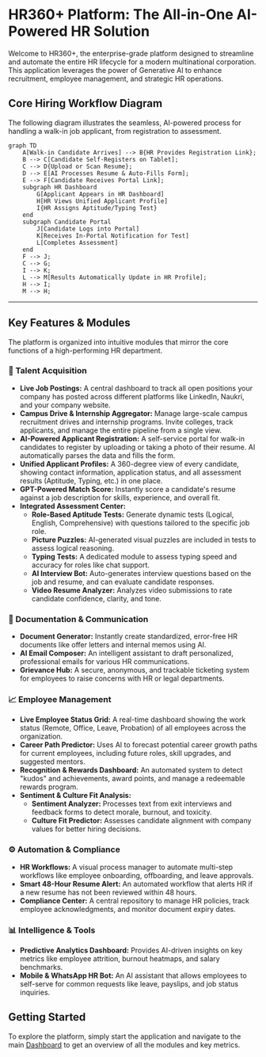 # HR360+ Platform: The All-in-One AI-Powered HR Solution

Welcome to HR360+, the enterprise-grade platform designed to streamline and automate the entire HR lifecycle for a modern multinational corporation. This application leverages the power of Generative AI to enhance recruitment, employee management, and strategic HR operations.

## Core Hiring Workflow Diagram

The following diagram illustrates the seamless, AI-powered process for handling a walk-in job applicant, from registration to assessment.

```mermaid
graph TD
    A[Walk-in Candidate Arrives] --> B{HR Provides Registration Link};
    B --> C[Candidate Self-Registers on Tablet];
    C --> D{Upload or Scan Resume};
    D --> E[AI Processes Resume & Auto-Fills Form];
    E --> F[Candidate Receives Portal Link];
    subgraph HR Dashboard
        G[Applicant Appears in HR Dashboard]
        H[HR Views Unified Applicant Profile]
        I{HR Assigns Aptitude/Typing Test}
    end
    subgraph Candidate Portal
        J[Candidate Logs into Portal]
        K[Receives In-Portal Notification for Test]
        L[Completes Assessment]
    end
    F --> J;
    C --> G;
    I --> K;
    L --> M[Results Automatically Update in HR Profile];
    H --> I;
    M --> H;
```

---

## Key Features & Modules

The platform is organized into intuitive modules that mirror the core functions of a high-performing HR department.

### 🚀 Talent Acquisition

-   **Live Job Postings:** A central dashboard to track all open positions your company has posted across different platforms like LinkedIn, Naukri, and your company website.
-   **Campus Drive & Internship Aggregator:** Manage large-scale campus recruitment drives and internship programs. Invite colleges, track applicants, and manage the entire pipeline from a single view.
-   **AI-Powered Applicant Registration:** A self-service portal for walk-in candidates to register by uploading or taking a photo of their resume. AI automatically parses the data and fills the form.
-   **Unified Applicant Profiles:** A 360-degree view of every candidate, showing contact information, application status, and all assessment results (Aptitude, Typing, etc.) in one place.
-   **GPT-Powered Match Score:** Instantly score a candidate's resume against a job description for skills, experience, and overall fit.
-   **Integrated Assessment Center:**
    -   **Role-Based Aptitude Tests:** Generate dynamic tests (Logical, English, Comprehensive) with questions tailored to the specific job role.
    -   **Picture Puzzles:** AI-generated visual puzzles are included in tests to assess logical reasoning.
    -   **Typing Tests:** A dedicated module to assess typing speed and accuracy for roles like chat support.
    -   **AI Interview Bot:** Auto-generates interview questions based on the job and resume, and can evaluate candidate responses.
    -   **Video Resume Analyzer:** Analyzes video submissions to rate candidate confidence, clarity, and tone.

### 📄 Documentation & Communication

-   **Document Generator:** Instantly create standardized, error-free HR documents like offer letters and internal memos using AI.
-   **AI Email Composer:** An intelligent assistant to draft personalized, professional emails for various HR communications.
-   **Grievance Hub:** A secure, anonymous, and trackable ticketing system for employees to raise concerns with HR or legal departments.

### 📈 Employee Management

-   **Live Employee Status Grid:** A real-time dashboard showing the work status (Remote, Office, Leave, Probation) of all employees across the organization.
-   **Career Path Predictor:** Uses AI to forecast potential career growth paths for current employees, including future roles, skill upgrades, and suggested mentors.
-   **Recognition & Rewards Dashboard:** An automated system to detect "kudos" and achievements, award points, and manage a redeemable rewards program.
-   **Sentiment & Culture Fit Analysis:**
    -   **Sentiment Analyzer:** Processes text from exit interviews and feedback forms to detect morale, burnout, and toxicity.
    -   **Culture Fit Predictor:** Assesses candidate alignment with company values for better hiring decisions.

### ⚙️ Automation & Compliance

-   **HR Workflows:** A visual process manager to automate multi-step workflows like employee onboarding, offboarding, and leave approvals.
-   **Smart 48-Hour Resume Alert:** An automated workflow that alerts HR if a new resume has not been reviewed within 48 hours.
-   **Compliance Center:** A central repository to manage HR policies, track employee acknowledgments, and monitor document expiry dates.

### 📊 Intelligence & Tools

-   **Predictive Analytics Dashboard:** Provides AI-driven insights on key metrics like employee attrition, burnout heatmaps, and salary benchmarks.
-   **Mobile & WhatsApp HR Bot:** An AI assistant that allows employees to self-serve for common requests like leave, payslips, and job status inquiries.

## Getting Started

To explore the platform, simply start the application and navigate to the main [Dashboard](/) to get an overview of all the modules and key metrics.
